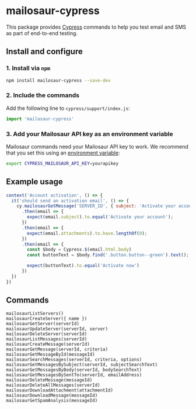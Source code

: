 # mailosaur-cypress

This package provides [Cypress](https://cypress.io) commands to help you test email and SMS as part of end-to-end testing.

## Install and configure

### 1. Install via `npm`

```sh
npm install mailosaur-cypress --save-dev
```

### 2. Include the commands

Add the following line to `cypress/support/index.js`:

```js
import 'mailosaur-cypress'
```

### 3. Add your Mailosaur API key as an environment variable

Mailosaur commands need your Mailosaur API key to work. We recommend that you set this using an [environment variable](https://docs.cypress.io/guides/guides/environment-variables.html):

```sh
export CYPRESS_MAILOSAUR_API_KEY=yourapikey
```

## Example usage

```js
context('Account activation', () => {
  it('should send an activation email', () => {
    cy.mailosaurGetMessage('SERVER_ID', { subject: 'Activate your account' })
      .then(email => {
        expect(email.subject).to.equal('Activate your account');
      })
      .then(email => {
        expect(email.attachments).to.have.lengthOf(0);
      })
      .then(email => {
        const $body = Cypress.$(email.html.body)
        const buttonText = $body.find('.button.button--green').text();

        expect(buttonText).to.equal('Activate now')
      })
  })
})
```

## Commands

```
mailosaurListServers()
mailosaurCreateServer({ name })
mailosaurGetServer(serverId)
mailosaurUpdateServer(serverId, server)
mailosaurDeleteServer(serverId)
mailosaurListMessages(serverId)
mailosaurCreateMessage(serverId)
mailosaurGetMessage(serverId, criteria)
mailosaurGetMessageById(messageId)
mailosaurSearchMessages(serverId, criteria, options)
mailosaurGetMessagesBySubject(serverId, subjectSearchText)
mailosaurGetMessagesByBody(serverId, bodySearchText)
mailosaurGetMessagesBySentTo(serverId, emailAddress)
mailosaurDeleteMessage(messageId)
mailosaurDeleteAllMessages(serverId)
mailosaurDownloadAttachment(attachmentId)
mailosaurDownloadMessage(messageId)
mailosaurGetSpamAnalysis(messageId)
```
